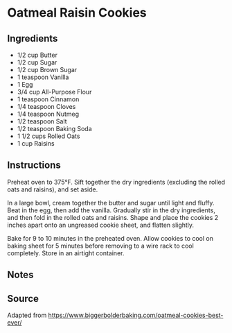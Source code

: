 # Oatmeal Raisin Cookies

## Ingredients
+ 1/2 cup Butter
+ 1/2 cup Sugar
+ 1/2 cup Brown Sugar
+ 1 teaspoon Vanilla
+ 1 Egg
+ 3/4 cup All-Purpose Flour
+ 1 teaspoon Cinnamon
+ 1/4 teaspoon Cloves
+ 1/4 teaspoon Nutmeg
+ 1/2 teaspoon Salt
+ 1/2 teaspoon Baking Soda
+ 1 1/2 cups Rolled Oats
+ 1 cup Raisins

## Instructions
Preheat oven to 375°F. Sift together the dry ingredients (excluding the rolled oats and raisins), and set aside.

In a large bowl, cream together the butter and sugar until light and fluffy. Beat in the egg, then add the vanilla. Gradually stir in the dry ingredients, and then fold in the rolled oats and raisins. Shape and place the cookies 2 inches apart onto an ungreased cookie sheet, and flatten slightly.

Bake for 9 to 10 minutes in the preheated oven. Allow cookies to cool on baking sheet for 5 minutes before removing to a wire rack to cool completely. Store in an airtight container.

## Notes

## Source
Adapted from https://www.biggerbolderbaking.com/oatmeal-cookies-best-ever/
